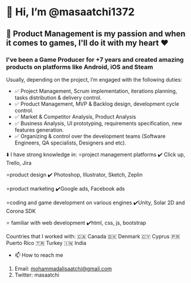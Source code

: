 # 👋 Hi, I’m @masaatchi1372

## 👀 Product Management is my passion and when it comes to games, I'll do it with my heart ❤️

### I've been a Game Producer for +7 years and created amazing products on platforms like Android, iOS and Steam

Usually, depending on the project, I’m engaged with the following duties:
- ✅ Project Management, Scrum implementation, iterations planning, tasks distribution & delivery control.
- ✅ Product Management, MVP & Backlog design, development cycle control.
- ✅ Market & Competitor Analysis, Product Analysis
- ✅ Business Analysis, UI prototyping, requirements specification, new features generation.
- ✅ Organizing & control over the development teams (Software Engineers, QA specialists, Designers and etc).


⬇️ I have strong knowledge in:
⭐️project management platforms
✔️ Click up, Trello, Jira

⭐️product design
✔️ Photoshop, Illustrator, Sketch, Zeplin

⭐️product marketing
✔️Google ads, Facebook ads

⭐️coding and game development on various engines
✔️Unity, Solar 2D and Corona SDK

⭐️ familiar with web development
✔️html, css, js, bootstrap


Countries that I worked with:
🇨🇦 Canada
🇩🇰 Denmark
🇨🇾 Cyprus
🇵🇷 Puerto Rico
🇹🇷 Turkey
🇮🇳 India

- 📫 How to reach me
1. Email: mohammadalisaatchi@gmail.com
2. Twitter: masaatchi

<!---
masaatchi1372/masaatchi1372 is a ✨ special ✨ repository because its `README.md` (this file) appears on your GitHub profile.
You can click the Preview link to take a look at your changes.
--->
